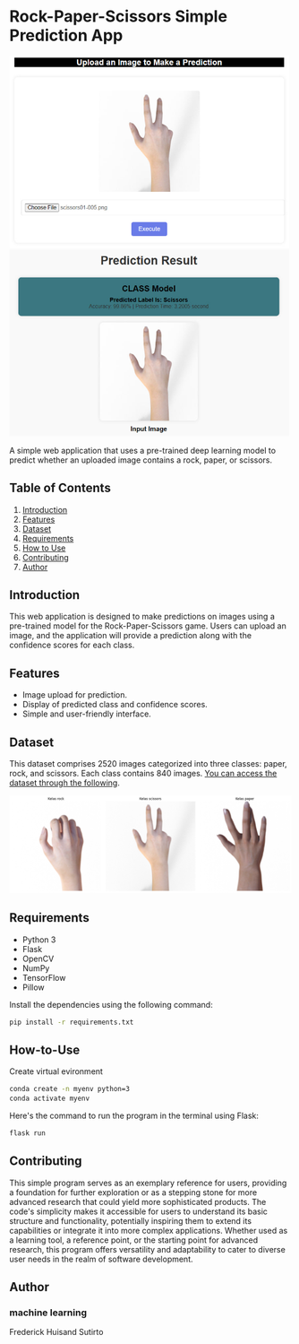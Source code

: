 
# Rock-Paper-Scissors Simple Prediction App

<img src="Images/view.jpg" width="500"/>
<img src="Images/result.jpg" width="500"/>

A simple web application that uses a pre-trained deep learning model to predict whether an uploaded image contains a rock, paper, or scissors.

## Table of Contents
1. [Introduction](#introduction)
2. [Features](#features)
3. [Dataset](#dataset)
4. [Requirements](#requirements)
5. [How to Use](#how-to-use)
6. [Contributing](#contributing)
7. [Author](#author)

## Introduction

This web application is designed to make predictions on images using a pre-trained model for the Rock-Paper-Scissors game. Users can upload an image, and the application will provide a prediction along with the confidence scores for each class.

## Features

- Image upload for prediction.
- Display of predicted class and confidence scores.
- Simple and user-friendly interface.

## Dataset
This dataset comprises 2520 images categorized into three classes: paper, rock, and scissors. Each class contains 840 images. [You can access the dataset through the following](https://drive.google.com/drive/folders/1--SInWqD-WLF8I5LLGxZs9Y6p83tPmvN?usp=sharing).


<img src="Images/dataset.png" width="1000"/>


## Requirements

- Python 3
- Flask
- OpenCV
- NumPy
- TensorFlow
- Pillow

Install the dependencies using the following command:

```bash
pip install -r requirements.txt
```
## How-to-Use

Create virtual evironment
```bash
conda create -n myenv python=3
conda activate myenv
```
Here's the command to run the program in the terminal using Flask:
```bash
flask run
```
## Contributing


This simple program serves as an exemplary reference for users, providing a foundation for further exploration or as a stepping stone for more advanced research that could yield more sophisticated products. The code's simplicity makes it accessible for users to understand its basic structure and functionality, potentially inspiring them to extend its capabilities or integrate it into more complex applications. Whether used as a learning tool, a reference point, or the starting point for advanced research, this program offers versatility and adaptability to cater to diverse user needs in the realm of software development.

## Author

### machine learning

Frederick Huisand Sutirto
